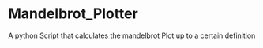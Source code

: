 # Mandelbrot_Plotter
A python Script that calculates the mandelbrot Plot up to a certain  definition
